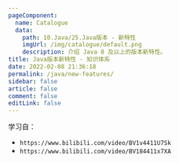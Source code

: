 ```yaml
---
pageComponent: 
  name: Catalogue
  data: 
    path: 10.Java/25.Java版本 - 新特性
    imgUrl: /img/catalogue/default.png
    description: 介绍 Java 8 及以上的版本新特性。
title: Java版本新特性 - 知识体系
date: 2022-02-08 21:36:18
permalink: /java/new-features/
sidebar: false
article: false
comment: false
editLink: false
---
```


学习自：

- `https://www.bilibili.com/video/BV1v4411U7Sk`
- `https://www.bilibili.com/video/BV184411x7XA`

